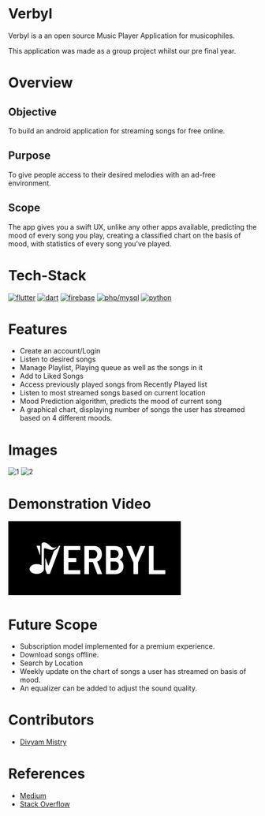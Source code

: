 # Verbyl

Verbyl is a an open source Music Player Application for musicophiles. 

This application was made as a group project whilst our pre final year.

# Overview

## Objective

To build an android application for streaming songs for free online.

## Purpose

To give people access to their desired melodies with an ad-free environment.

## Scope

The app gives you a swift UX, unlike any other apps available, predicting the mood of every song you play, creating a classified chart on the basis of mood, with statistics of every song you’ve played.

# Tech-Stack

<a href="https://flutter.dev" target="_blank"> <img src="https://www.vectorlogo.zone/logos/flutterio/flutterio-icon.svg" alt="flutter" width="40" height="40"/></a>
<a href="https://dart.dev" target="_blank"> <img src="https://upload.wikimedia.org/wikipedia/commons/thumb/7/7e/Dart-logo.png/120px-Dart-logo.png" alt="dart" width="40" height="40"/></a>
<a href="https://firebase.google.com/" target="_blank"> <img src="https://brandslogos.com/wp-content/uploads/images/firebase-logo-vector.svg" alt="firebase" width="42" height="41"/></a>
<a href="https://www.php.net/" target="_blank"> <img src="https://toppng.com/uploads/preview/hp-mysql-logo-php-mysql-logo-11563201393jr92g693xl.png" alt="php/mysql" width="40" height="42"/></a>
<a href="https://www.python.org" target="_blank"> <img src="https://upload.wikimedia.org/wikipedia/commons/thumb/c/c3/Python-logo-notext.svg/2048px-Python-logo-notext.svg.png" alt="python" width="40" height="40"/></a>

# Features

- Create an account/Login
- Listen to desired songs
- Manage Playlist, Playing queue as well as the songs in it
- Add to Liked Songs
- Access previously played songs from Recently Played list
- Listen to most streamed songs based on current location
- Mood Prediction algorithm, predicts the mood of current song
- A graphical chart, displaying number of songs the user has streamed based on 4 different moods.

# Images
![1](https://user-images.githubusercontent.com/73271406/168602224-e48db841-e603-4537-ba22-259db6e0ee9e.png)
![2](https://user-images.githubusercontent.com/73271406/168602293-bfa23ce1-4557-49e6-a160-d7443355ce18.png)

# Demonstration Video

[![Watch the video](https://github.com/Dhruv2406/Verbyl/blob/main/assets/images/LOGO-VERBYL.jpg)](https://drive.google.com/file/d/11RxmxrySaSuG3aYw5lu9SRUo0lpNhKIY/view?usp=sharing)

# Future Scope

- Subscription model implemented for a premium experience.
- Download songs offline.
- Search by Location
- Weekly update on the chart of songs a user has streamed on basis of mood.
- An equalizer can be added to adjust the sound quality.

# Contributors
- <a href="https://github.com/divyam-mistry">Divyam Mistry</a>

# References

- <a href= "https://medium.com/" target="_blank">Medium</a>
- <a href= "https://stackoverflow.com/" target="_blank">Stack Overflow</a>

